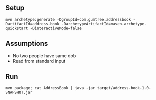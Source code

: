 ## Setup

```
mvn archetype:generate -DgroupId=com.gumtree.addressbook -DartifactId=address-book -DarchetypeArtifactId=maven-archetype-quickstart -DinteractiveMode=false
```

## Assumptions
- No two people have same dob
- Read from standard input

## Run
```
mvn package; cat AddressBook | java -jar target/address-book-1.0-SNAPSHOT.jar
```


